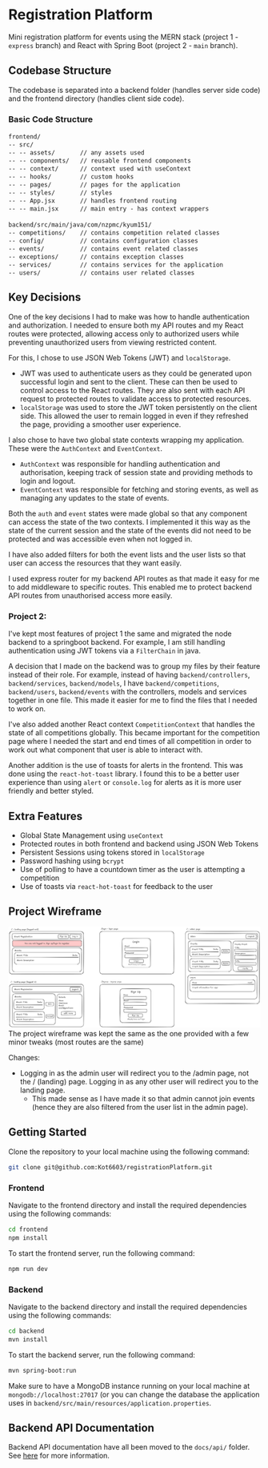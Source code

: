 # Registration Platform
Mini registration platform for events using the MERN stack (project 1 - `express` branch) and React with Spring Boot (project 2 - `main` branch).

## Codebase Structure

The codebase is separated into a backend folder (handles server side code) and the frontend directory (handles client side code).

### Basic Code Structure
```
frontend/
-- src/
-- -- assets/       // any assets used
-- -- components/   // reusable frontend components
-- -- context/      // context used with useContext
-- -- hooks/        // custom hooks
-- -- pages/        // pages for the application
-- -- styles/       // styles
-- -- App.jsx       // handles frontend routing
-- -- main.jsx      // main entry - has context wrappers

backend/src/main/java/com/nzpmc/kyum151/
-- competitions/    // contains competition related classes
-- config/          // contains configuration classes
-- events/          // contains event related classes
-- exceptions/      // contains exception classes
-- services/        // contains services for the application
-- users/           // contains user related classes   
```

## Key Decisions
One of the key decisions I had to make was how to handle authentication and authorization. I needed to ensure both my API routes and my React routes were protected, allowing access only to authorized users while preventing unauthorized users from viewing restricted content.

For this, I chose to use JSON Web Tokens (JWT) and `localStorage`.
- JWT was used to authenticate users as they could be generated upon successful login and sent to the client. These can then be used to control access to the React routes. They are also sent with each API request to protected routes to validate access to protected resources.
- `localStorage` was used to store the JWT token persistently on the client side. This allowed the user to remain logged in even if they refreshed the page, providing a smoother user experience.

I also chose to have two global state contexts wrapping my application. These were the `AuthContext` and `EventContext`.
- `AuthContext` was responsible for handling authentication and authorisation, keeping track of session state and providing methods to login and logout.
- `EventContext` was responsible for fetching and storing events, as well as managing any updates to the state of events.

Both the `auth` and `event` states were made global so that any component can access the state of the two contexts. I implemented it this way as the state of the current session and the state of the events did not need to be protected and was accessible even when not logged in.

I have also added filters for both the event lists and the user lists so that user can access the resources that they want easily.

I used express router for my backend API routes as that made it easy for me to add middleware to specific routes. This enabled me to protect backend API routes from unauthorised access more easily.

### Project 2:
I've kept most features of project 1 the same and migrated the node backend to a springboot backend. For example, I am still handling authentication using JWT tokens via a `FilterChain` in java.

A decision that I made on the backend was to group my files by their feature instead of their role. For example, instead of having `backend/controllers`, `backend/services`, `backend/models`, I have `backend/competitions`, `backend/users`, `backend/events` with the controllers, models and services together in one file. This made it easier for me to find the files that I needed to work on.

I've also added another React context `CompetitionContext` that handles the state of all competitions globally. This became important for the competition page where I needed the start and end times of all competition in order to work out what component that user is able to interact with.

Another addition is the use of toasts for alerts in the frontend. This was done using the `react-hot-toast` library. I found this to be a better user experience than using `alert` or `console.log` for alerts as it is more user friendly and better styled.

## Extra Features
- Global State Management using `useContext`
- Protected routes in both frontend and backend using JSON Web Tokens
- Persistent Sessions using tokens stored in `localStorage`
- Password hashing using `bcrypt`
- Use of polling to have a countdown timer as the user is attempting a competition
- Use of toasts via `react-hot-toast` for feedback to the user

## Project Wireframe
![](mockup.png)
The project wireframe was kept the same as the one provided with a few minor tweaks (most routes are the same)

Changes:
- Logging in as the admin user will redirect you to the /admin page, not the / (landing) page. Logging in as any other user will redirect you to the landing page.
    - This made sense as I have made it so that admin cannot join events (hence they are also filtered from the user list in the admin page).

## Getting Started

Clone the repository to your local machine using the following command:

```bash
git clone git@github.com:Kot6603/registrationPlatform.git
```

### Frontend
Navigate to the frontend directory and install the required dependencies using the following commands:

```bash
cd frontend
npm install
```

To start the frontend server, run the following command:

```bash
npm run dev
```

### Backend
Navigate to the backend directory and install the required dependencies using the following commands:

```bash
cd backend
mvn install
```

To start the backend server, run the following command:

```bash
mvn spring-boot:run
```

Make sure to have a MongoDB instance running on your local machine at `mongodb://localhost:27017` (or you can change the database the application uses in `backend/src/main/resources/application.properties`.

## Backend API Documentation
Backend API documentation have all been moved to the `docs/api/` folder.
See [here](docs/api/) for more information.
